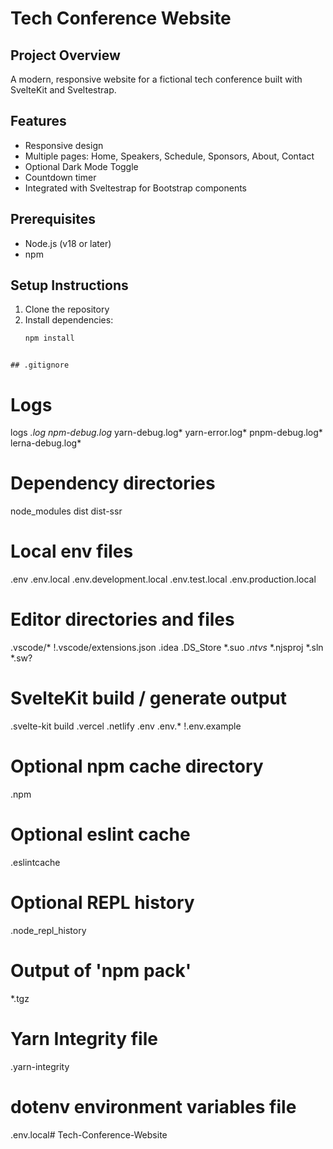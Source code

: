 # Tech Conference Website

## Project Overview
A modern, responsive website for a fictional tech conference built with SvelteKit and Sveltestrap.

## Features
- Responsive design
- Multiple pages: Home, Speakers, Schedule, Sponsors, About, Contact
- Optional Dark Mode Toggle
- Countdown timer
- Integrated with Sveltestrap for Bootstrap components

## Prerequisites
- Node.js (v18 or later)
- npm

## Setup Instructions
1. Clone the repository
2. Install dependencies:
   ```bash
   npm install
```

## .gitignore
```
# Logs
logs
*.log
npm-debug.log*
yarn-debug.log*
yarn-error.log*
pnpm-debug.log*
lerna-debug.log*

# Dependency directories
node_modules
dist
dist-ssr

# Local env files
.env
.env.local
.env.development.local
.env.test.local
.env.production.local

# Editor directories and files
.vscode/*
!.vscode/extensions.json
.idea
.DS_Store
*.suo
*.ntvs*
*.njsproj
*.sln
*.sw?

# SvelteKit build / generate output
.svelte-kit
build
.vercel
.netlify
.env
.env.*
!.env.example

# Optional npm cache directory
.npm

# Optional eslint cache
.eslintcache

# Optional REPL history
.node_repl_history

# Output of 'npm pack'
*.tgz

# Yarn Integrity file
.yarn-integrity

# dotenv environment variables file
.env.local#   T e c h - C o n f e r e n c e - W e b s i t e  
 
